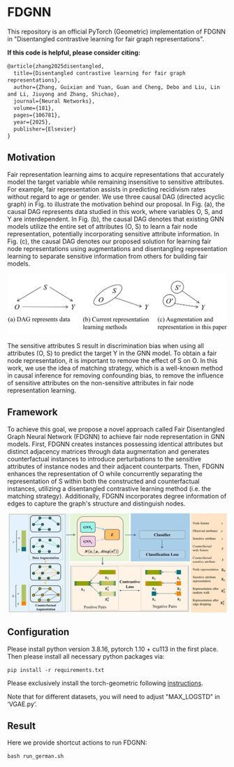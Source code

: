 # FDGNN
This repository is an official PyTorch (Geometric) implementation of FDGNN in "Disentangled contrastive learning for fair graph representations".

**If this code is helpful, please consider citing:**
```linux
@article{zhang2025disentangled,
  title={Disentangled contrastive learning for fair graph representations},
  author={Zhang, Guixian and Yuan, Guan and Cheng, Debo and Liu, Lin and Li, Jiuyong and Zhang, Shichao},
  journal={Neural Networks},
  volume={181},
  pages={106781},
  year={2025},
  publisher={Elsevier}
}
```

## Motivation
Fair representation learning aims to acquire representations that accurately model the target variable while remaining insensitive to sensitive attributes. For example, fair representation assists in predicting recidivism rates without regard to age or gender. We use three causal DAG (directed acyclic graph) in Fig. to illustrate the motivation behind our proposal. In Fig. (a), the causal DAG represents data studied in this work, where variables O, S, and Y are interdependent. In Fig. (b),  the causal DAG denotes that existing GNN models utilize the entire set of attributes (O, S) to learn a fair node representation, potentially incorporating sensitive attribute information. In Fig. (c), the causal DAG denotes our proposed solution for learning fair node representations using augmentations and disentangling representation learning to separate sensitive information from others for building fair models.

![](./img/motiv.jpg)

The sensitive attributes S result in discrimination bias when using all attributes (O, S) to predict the target Y in the GNN model. To obtain a fair node representation, it is important to remove the effect of S on O. In this work, we use the idea of matching strategy, which is a well-known method in causal inference for removing confounding bias, to remove the influence of sensitive attributes on the non-sensitive attributes in fair node representation learning. 

## Framework
To achieve this goal, we propose a novel approach called Fair Disentangled Graph Neural Network (FDGNN) to achieve fair node representation in GNN models. First, FDGNN creates instances possessing identical attributes but distinct adjacency matrices through data augmentation and generates counterfactual instances to introduce perturbations to the sensitive attributes of instance nodes and their adjacent counterparts. Then, FDGNN enhances the representation of O while concurrently separating the representation of S within both the constructed and counterfactual instances, utilizing a disentangled contrastive learning method (i.e. the matching strategy). Additionally, FDGNN incorporates degree information of edges to capture the graph's structure and distinguish nodes. 

![](./img/model.jpg)


## Configuration
Please install python version 3.8.16, pytorch 1.10 + cu113 in the first place.
Then please install all necessary python packages via:
```linux
pip install -r requirements.txt
```
Please exclusively install the torch-geometric following [instructions](https://pytorch-geometric.readthedocs.io/en/latest/install/installation.html).

Note that for different datasets, you will need to adjust "MAX_LOGSTD" in ‘VGAE.py’.

## Result

Here we provide shortcut actions to run FDGNN:

```linux
bash run_german.sh
```

[//]: # (```linux)

[//]: # (bash run_credit.sh)

[//]: # (```)

[//]: # ()
[//]: # (```linux)

[//]: # (bash run_recidivism.sh)

[//]: # (```)

